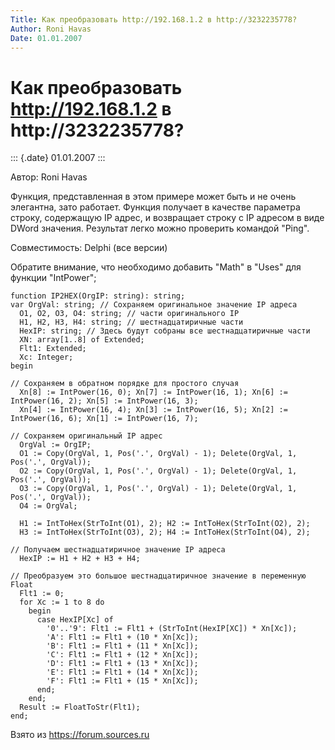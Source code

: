 ```yaml
---
Title: Как преобразовать http://192.168.1.2 в http://3232235778?
Author: Roni Havas
Date: 01.01.2007
---
```



Как преобразовать http://192.168.1.2 в http://3232235778?
=========================================================

::: {.date}
01.01.2007
:::

Автор: Roni Havas

Функция, представленная в этом примере может быть и не очень элегантна,
зато работает. Функция получает в качестве параметра строку, содержащую
IP адрес, и возвращает строку с IP адресом в виде DWord значения.
Результат легко можно проверить командой \"Ping\".

Совместимость: Delphi (все версии)

Обратите внимание, что необходимо добавить \"Math\" в \"Uses\" для
функции \"IntPower\";

    function IP2HEX(OrgIP: string): string;
    var OrgVal: string; // Сохраняем оригинальное значение IP адреса
      O1, O2, O3, O4: string; // части оригинального IP
      H1, H2, H3, H4: string; // шестнадцатиричные части
      HexIP: string; // Здесь будут собраны все шестнадцатиричные части
      XN: array[1..8] of Extended;
      Flt1: Extended;
      Xc: Integer;
    begin
     
    // Сохраняем в обратном порядке для простого случая
      Xn[8] := IntPower(16, 0); Xn[7] := IntPower(16, 1); Xn[6] := IntPower(16, 2); Xn[5] := IntPower(16, 3);
      Xn[4] := IntPower(16, 4); Xn[3] := IntPower(16, 5); Xn[2] := IntPower(16, 6); Xn[1] := IntPower(16, 7);
     
    // Сохраняем оригинальный IP адрес
      OrgVal := OrgIP;
      O1 := Copy(OrgVal, 1, Pos('.', OrgVal) - 1); Delete(OrgVal, 1, Pos('.', OrgVal));
      O2 := Copy(OrgVal, 1, Pos('.', OrgVal) - 1); Delete(OrgVal, 1, Pos('.', OrgVal));
      O3 := Copy(OrgVal, 1, Pos('.', OrgVal) - 1); Delete(OrgVal, 1, Pos('.', OrgVal));
      O4 := OrgVal;
     
      H1 := IntToHex(StrToInt(O1), 2); H2 := IntToHex(StrToInt(O2), 2);
      H3 := IntToHex(StrToInt(O3), 2); H4 := IntToHex(StrToInt(O4), 2);
     
    // Получаем шестнадцатиричное значение IP адреса
      HexIP := H1 + H2 + H3 + H4;
     
    // Преобразуем это большое шестнадцатиричное значение в переменную Float
      Flt1 := 0;
      for Xc := 1 to 8 do
        begin
          case HexIP[Xc] of
            '0'..'9': Flt1 := Flt1 + (StrToInt(HexIP[XC]) * Xn[Xc]);
            'A': Flt1 := Flt1 + (10 * Xn[Xc]);
            'B': Flt1 := Flt1 + (11 * Xn[Xc]);
            'C': Flt1 := Flt1 + (12 * Xn[Xc]);
            'D': Flt1 := Flt1 + (13 * Xn[Xc]);
            'E': Flt1 := Flt1 + (14 * Xn[Xc]);
            'F': Flt1 := Flt1 + (15 * Xn[Xc]);
          end;
        end;
      Result := FloatToStr(Flt1);
    end;

Взято из <https://forum.sources.ru>
